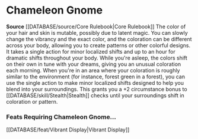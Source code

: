 ﻿---
id: '11'
name: Chameleon Gnome
rarity: Common
rus_type_level: null
source: '[[DATABASE/source/Core Rulebook|Core Rulebook]]'
trait: null
type: Heritage

---
# Chameleon Gnome

**Source** [[DATABASE/source/Core Rulebook|Core Rulebook]] 
The color of your hair and skin is mutable, possibly due to latent magic. You can slowly change the vibrancy and the exact color, and the coloration can be different across your body, allowing you to create patterns or other colorful designs. It takes a single action for minor localized shifts and up to an hour for dramatic shifts throughout your body. While you're asleep, the colors shift on their own in tune with your dreams, giving you an unusual coloration each morning. When you're in an area where your coloration is roughly similar to the environment (for instance, forest green in a forest), you can use the single action to make minor localized shifts designed to help you blend into your surroundings. This grants you a +2 circumstance bonus to [[DATABASE/skill/Stealth|Stealth]] checks until your surroundings shift in coloration or pattern.

### Feats Requiring Chameleon Gnome...

[[DATABASE/feat/Vibrant Display|Vibrant Display]]